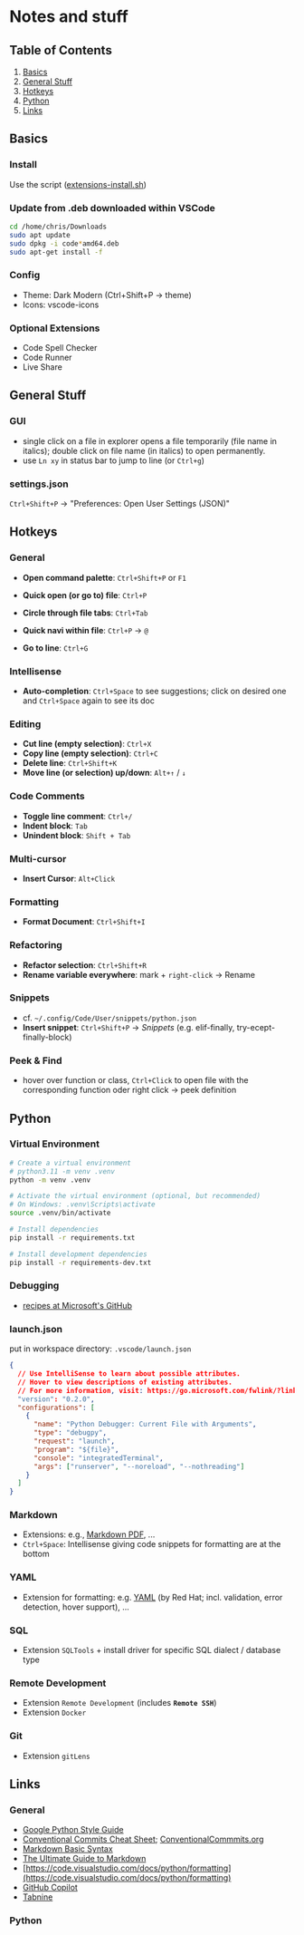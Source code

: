 # Notes and stuff

## Table of Contents

1. [Basics](#basics)
2. [General Stuff](#general)
3. [Hotkeys](#hotkeys)
4. [Python](#python)
5. [Links](#links)

## Basics <a name="basics"></a>

### Install

Use the script ([extensions-install.sh](../extensions-install.sh))

### Update from .deb downloaded within VSCode

```bash
cd /home/chris/Downloads
sudo apt update
sudo dpkg -i code*amd64.deb
sudo apt-get install -f
```

### Config

- Theme: Dark Modern (Ctrl+Shift+P -> theme)
- Icons: vscode-icons

### Optional Extensions

- Code Spell Checker
- Code Runner
- Live Share

## General Stuff <a name="general"></a>

### GUI

- single click on a file in explorer opens a file temporarily (file name in italics); double click on file name (in italics) to open permanently.
- use `Ln xy` in status bar to jump to line (or `Ctrl+g`)

### settings.json

`Ctrl+Shift+P` -> "Preferences: Open User Settings (JSON)"

## Hotkeys <a name="hotkeys"></a>

### General

- **Open command palette**: `Ctrl+Shift+P` or `F1`
- **Quick open (or go to) file**: `Ctrl+P`
- **Circle through file tabs**: `Ctrl+Tab`

- **Quick navi within file**: `Ctrl+P` -> `@`
- **Go to line**: `Ctrl+G`

### Intellisense

- **Auto-completion**: `Ctrl+Space` to see suggestions; click on desired
  one and `Ctrl+Space` again to see its doc

### Editing

- **Cut line (empty selection)**: `Ctrl+X`
- **Copy line (empty selection)**: `Ctrl+C`
- **Delete line**: `Ctrl+Shift+K`
- **Move line (or selection) up/down**: `Alt+↑` / `↓`

### Code Comments

- **Toggle line comment**: `Ctrl+/`
- **Indent block**: `Tab`
- **Unindent block**: `Shift + Tab`

### Multi-cursor

- **Insert Cursor**: `Alt+Click`

### Formatting

- **Format Document**: `Ctrl+Shift+I`

### Refactoring

- **Refactor selection**: `Ctrl+Shift+R`
- **Rename variable everywhere**: mark + `right-click` -> Rename

### Snippets

- cf. `~/.config/Code/User/snippets/python.json`
- **Insert snippet**: `Ctrl+Shift+P` -> _Snippets_ (e.g. elif-finally,
  try-ecept-finally-block)

### Peek & Find

- hover over function or class, `Ctrl+Click` to open file with the corresponding
  function oder right click -> peek definition

## Python <a name="python"></a>

### Virtual Environment

```bash
# Create a virtual environment
# python3.11 -m venv .venv
python -m venv .venv
```

```bash
# Activate the virtual environment (optional, but recommended)
# On Windows: .venv\Scripts\activate
source .venv/bin/activate
```

```bash
# Install dependencies
pip install -r requirements.txt

# Install development dependencies
pip install -r requirements-dev.txt
```

### Debugging

- [recipes at Microsoft's GitHub](https://github.com/microsoft/vscode-recipes)

### launch.json

put in workspace directory: `.vscode/launch.json`

```json
{
  // Use IntelliSense to learn about possible attributes.
  // Hover to view descriptions of existing attributes.
  // For more information, visit: https://go.microsoft.com/fwlink/?linkid=830387
  "version": "0.2.0",
  "configurations": [
    {
      "name": "Python Debugger: Current File with Arguments",
      "type": "debugpy",
      "request": "launch",
      "program": "${file}",
      "console": "integratedTerminal",
      "args": ["runserver", "--noreload", "--nothreading"]
    }
  ]
}
```

### Markdown

- Extensions: e.g., [Markdown PDF](https://marketplace.visualstudio.com/items?itemName=yzane.markdown-pdf), ...
- `Ctrl+Space`: Intellisense giving code snippets for formatting are at the bottom

### YAML

- Extension for formatting: e.g. [YAML](https://marketplace.visualstudio.com/items?itemName=redhat.vscode-yaml) (by Red Hat; incl. validation, error detection, hover support), ...

### SQL

- Extension `SQLTools` + install driver for specific SQL dialect / database type

### Remote Development

- Extension `Remote Development` (includes **`Remote SSH`**)
- Extension `Docker`

### Git

- Extension `gitLens`

## Links <a name="links"></a>

### General

- [Google Python Style Guide](https://google.github.io/styleguide/pyguide.html)
- [Conventional Commits Cheat Sheet](https://gist.github.com/qoomon/5dfcdf8eec66a051ecd85625518cfd13); [ConventionalCommmits.org](https://www.conventionalcommits.org/en/v1.0.0/#summary)
- [Markdown Basic Syntax](https://www.markdownguide.org/basic-syntax/)
- [The Ultimate Guide to Markdown](https://gist.github.com/cuonggt/9b7d08a597b167299f0d)
- [https://code.visualstudio.com/docs/python/formatting](https://code.visualstudio.com/docs/python/formatting)
- [GitHub Copilot](https://github.com/features/copilot)
- [Tabnine](https://www.tabnine.com/)

### Python
